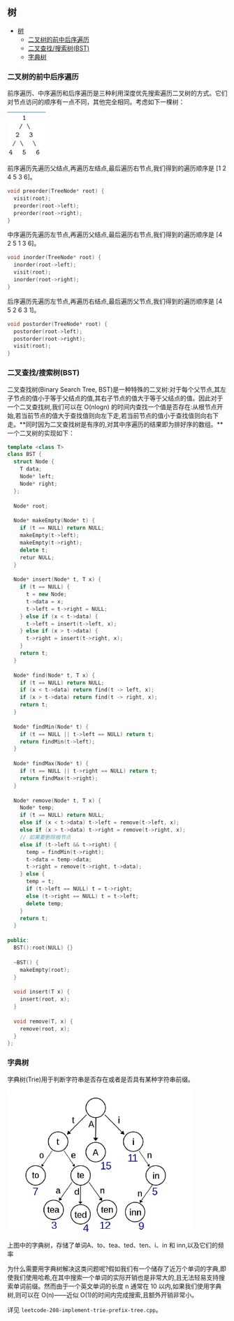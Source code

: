 ## 树

<!-- TOC -->

- [树](#树)
  - [二叉树的前中后序遍历](#二叉树的前中后序遍历)
  - [二叉查找/搜索树(BST)](#二叉查找搜索树bst)
  - [字典树](#字典树)

<!-- /TOC -->

### 二叉树的前中后序遍历

前序遍历、中序遍历和后序遍历是三种利用深度优先搜索遍历二叉树的方式。它们对节点访问的顺序有一点不同，其他完全相同。考虑如下一棵树：

![](../figs/前中后序遍历.png)

前序遍历先遍历父结点,再遍历左结点,最后遍历右节点,我们得到的遍历顺序是 \[1 2 4 5 3 6\]。

```c++
void preorder(TreeNode* root) {
  visit(root);
  preorder(root->left);
  preorder(root->right);
}
```

中序遍历先遍历左节点,再遍历父结点,最后遍历右节点,我们得到的遍历顺序是 \[4 2 5 1 3 6\]。

```c++
void inorder(TreeNode* root) {
  inorder(root->left);
  visit(root);
  inorder(root->right);
}
```

后序遍历先遍历左节点,再遍历右结点,最后遍历父节点,我们得到的遍历顺序是 \[4 5 2 6 3 1\]。

```c++
void postorder(TreeNode* root) {
  postorder(root->left);
  postorder(root->right);
  visit(root);
}
```

### 二叉查找/搜索树(BST)

二叉查找树(Binary Search Tree, BST)是一种特殊的二叉树:对于每个父节点,其左子节点的值小于等于父结点的值,其右子节点的值大于等于父结点的值。因此对于一个二叉查找树,我们可以在 O(nlogn) 的时间内查找一个值是否存在:从根节点开始,若当前节点的值大于查找值则向左下走,若当前节点的值小于查找值则向右下走。**同时因为二叉查找树是有序的,对其中序遍历的结果即为排好序的数组。**一个二叉树的实现如下：

```c++
template <class T>
class BST {
  struct Node {
    T data;
    Node* left;
    Node* right;
  };

  Node* root;

  Node* makeEmpty(Node* t) {
    if (t == NULL) return NULL;
    makeEmpty(t->left);
    makeEmpty(t->right);
    delete t;
    retur NULL;
  }

  Node* insert(Node* t, T x) {
    if (t == NULL) {
      t = new Node;
      t->data = x;
      t->left = t->right = NULL;
    } else if (x < t->data) {
      t->left = insert(t->left, x);
    } else if (x > t->data) {
      t->right = insert(t->right, x);
    }
    return t;
  }

  Node* find(Node* t, T x) {
    if (t == NULL) return NULL;
    if (x < t->data) return find(t -> left, x);
    if (x > t->data) return find(t -> right, x);
    return t;
  }

  Node* findMin(Node* t) {
    if (t == NULL || t->left == NULL) return t;
    return findMin(t->left);
  }

  Node* findMax(Node* t) {
    if (t == NULL || t->right == NULL) return t;
    return findMax(t->right);
  }

  Node* remove(Node* t, T x) {
    Node* temp;
    if (t == NULL) return NULL;
    else if (x < t->data) t->left = remove(t->left, x);
    else if (x > t->data) t->right = remove(t->right, x);
    // 如果要删除根节点
    else if (t->left && t->right) {
      temp = findMin(t->right);
      t->data = temp->data;
      t->right = remove(t->right, t->data);
    } else {
      temp = t;
      if (t->left == NULL) t = t->right;
      else (t->right == NULL) t = t->left;
      delete temp;
    }
    return t;
  }

public:
  BST():root(NULL) {}

  ~BST() {
    makeEmpty(root);
  }

  void insert(T x) {
    insert(root, x);
  }

  void remove(T, x) {
    remove(root, x);
  }
};
```

### 字典树

字典树(Trie)用于判断字符串是否存在或者是否具有某种字符串前缀。

![字典树](../figs/trie.png)

上图中的字典树，存储了单词A、to、tea、ted、ten、i、in 和 inn,以及它们的频率

为什么需要用字典树解决这类问题呢?假如我们有一个储存了近万个单词的字典,即使我们使用哈希,在其中搜索一个单词的实际开销也是非常大的,且无法轻易支持搜索单词前缀。然而由于一个英文单词的长度 n 通常在 10 以内,如果我们使用字典树,则可以在 O(n)——近似 O(1)的时间内完成搜索,且额外开销非常小。

详见 `leetcode-208-implement-trie-prefix-tree.cpp`。

